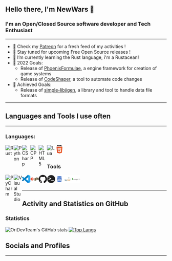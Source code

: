 <!-- UNIQUE -->
<!-- UNIQUE -->


<!-- SOCIALS -->
<!-- SOCIALS -->


<!-- M2SOCIALS -->
[cyber-gamers]: https://cyber-gamers.org/profile/3479-newwars/
[m2dev]: https://metin2.dev/profile/8205-jung-jun-hyuck-fan/
<!-- M2SOCIALS -->


<!-- PROJECTS -->
[projects:phoenix-formulae]: https://github.com/PhoenixFormulae
[projects:code-shaper]: https://github.com/OriDevTeam/CodeShaper
[projects:simple-libjigen]: https://github.com/OriDevTeam/simple-libjigen
<!-- PROJECTS -->


<!-- PROFILE -->
## Hello there, I'm NewWars 👋
### I'm an Open/Closed Source software developer and Tech Enthusiast
___
- 📰 Check my [Patreon](https://www.patreon.com/newwars) for a fresh feed of my activities !
- 🔭 Stay tuned for upcoming Free Open Source releases !
- 🌱 I’m currently learning the Rust language, i'm a Rustacean!
- 🥅 2022 Goals:
  - Release of [PhoenixFormulae][projects:phoenix-formulae], a engine framework for creation of game systems
  - Release of [CodeShaper][projects:code-shaper], a tool to automate code changes 
- 🥅 Achieved Goals:
  - Release of [simple-libjigen][projects:simple-libjigen], a library and tool to handle data file formats
___


## Languages and Tools I use often
___
### Languages:
[<img align="left" alt="Rust" width="26px" src="https://upload.wikimedia.org/wikipedia/commons/thumb/2/20/Rustacean-orig-noshadow.svg/440px-Rustacean-orig-noshadow.svg.png" />]()
[<img align="left" alt="Python" width="26px" src="https://www.python.org/static/opengraph-icon-200x200.png" />]()
[<img align="left" alt="CSharp" width="26px" src="https://docs.microsoft.com/cs-cz/windows/images/csharp-logo.png" />]()
[<img align="left" alt="CPP" width="26px" src="https://upload.wikimedia.org/wikipedia/commons/thumb/1/18/ISO_C%2B%2B_Logo.svg/800px-ISO_C%2B%2B_Logo.svg.png" />]()
[<img align="left" alt="HTML5" width="26px" src="https://upload.wikimedia.org/wikipedia/commons/thumb/2/27/PHP-logo.svg/800px-PHP-logo.svg.png" />]()

[<img align="left" alt="Lua" width="26px" src="https://upload.wikimedia.org/wikipedia/commons/thumb/c/cf/Lua-Logo.svg/1200px-Lua-Logo.svg.png" />]()
[<img align="left" alt="HTML5" width="26px" src="https://raw.githubusercontent.com/github/explore/80688e429a7d4ef2fca1e82350fe8e3517d3494d/topics/html/html.png" />]()


<br />
<br />

### Tools
[<img align="left" alt="PyCharm" width="26px" src="https://upload.wikimedia.org/wikipedia/commons/thumb/1/1d/PyCharm_Icon.svg/1200px-PyCharm_Icon.svg.png" />]()
[<img align="left" alt="Visual Studio" width="26px" src="https://upload.wikimedia.org/wikipedia/commons/thumb/5/59/Visual_Studio_Icon_2019.svg/1200px-Visual_Studio_Icon_2019.svg.png" />]()
[<img align="left" alt="Visual Studio Code" width="26px" src="https://raw.githubusercontent.com/github/explore/80688e429a7d4ef2fca1e82350fe8e3517d3494d/topics/visual-studio-code/visual-studio-code.png" />]()
[<img align="left" alt="Git" width="26px" src="https://raw.githubusercontent.com/github/explore/80688e429a7d4ef2fca1e82350fe8e3517d3494d/topics/git/git.png" />]()
[<img align="left" alt="GitHub" width="26px" src="https://raw.githubusercontent.com/github/explore/78df643247d429f6cc873026c0622819ad797942/topics/github/github.png" />]()
[<img align="left" alt="Terminal" width="26px" src="https://raw.githubusercontent.com/github/explore/80688e429a7d4ef2fca1e82350fe8e3517d3494d/topics/terminal/terminal.png" />]()
[<img align="left" alt="SQL" width="26px" src="https://raw.githubusercontent.com/github/explore/80688e429a7d4ef2fca1e82350fe8e3517d3494d/topics/sql/sql.png" />]()
[<img align="left" alt="MySQL" width="26px" src="https://raw.githubusercontent.com/github/explore/80688e429a7d4ef2fca1e82350fe8e3517d3494d/topics/mysql/mysql.png" />]()
[<img align="left" alt="MongoDB" width="26px" src="https://raw.githubusercontent.com/github/explore/80688e429a7d4ef2fca1e82350fe8e3517d3494d/topics/mongodb/mongodb.png" />]()


<br />
<br />

<!-- PROFILE -->


<!-- STATISTICS -->
___
## Activity and Statistics on GitHub

### Statistics


![OriDevTeam's GitHub stats](https://github-readme-stats.vercel.app/api?username=oridevteam&count_private=true&theme=omni&bg_color=30,e96443,904e95&title_color=fff&text_color=fff)
[![Top Langs](https://github-readme-stats.vercel.app/api/top-langs/?username=oridevteam&layout=compact)](https://github.com/oridevteam/github-readme-stats)

<!-- STATISTICS -->


<!-- SOCIALS -->

## Socials and Profiles
___


<br />
<br />



<br />
<br />

<!-- SOCIALS -->
